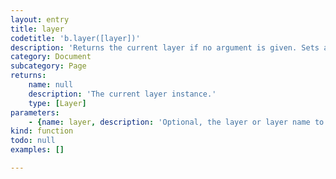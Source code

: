 ```yaml
---
layout: entry
title: layer
codetitle: 'b.layer([layer])'
description: 'Returns the current layer if no argument is given. Sets active layer if layer object or name of existing layer is given. Newly creates layer and sets it to active if new name is given.'
category: Document
subcategory: Page
returns:
    name: null
    description: 'The current layer instance.'
    type: [Layer]
parameters:
    - {name: layer, description: 'Optional, the layer or layer name to set the current layer to.', optional: true, type: [null]}
kind: function
todo: null
examples: []

---
```

